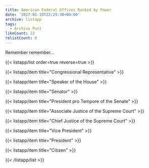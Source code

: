 ```yaml
---
title: American Federal Offices Ranked by Power
date: '2017-01-19T22:29:30+00:00'
archive: listapp
tags: 
  - Archive Post
likeCount: 22
relistCount: 0
---
```


Remember remember...

<!--more-->

{{< listapp/list order=true reverse=true >}}

   {{< listapp/item title="Congressional Representative" >}}

   {{< listapp/item title="Speaker of the House" >}}

   {{< listapp/item title="Senator" >}}

   {{< listapp/item title="President pro Tempore of the Senate" >}}

   {{< listapp/item title="Associate Justice of the Supreme Court" >}}

   {{< listapp/item title="Chief Justice of the Supreme Court" >}}

   {{< listapp/item title="Vice President" >}}

   {{< listapp/item title="President" >}}

   {{< listapp/item title="Citizen" >}}

{{< /listapp/list >}}
